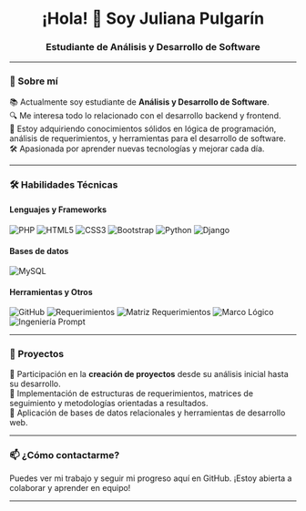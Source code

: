 <h1 align="center">¡Hola! 👋 Soy Juliana Pulgarín</h1>
<h3 align="center">Estudiante de Análisis y Desarrollo de Software</h3>

---

### 💬 Sobre mí

📚 Actualmente soy estudiante de **Análisis y Desarrollo de Software**.  
🔍 Me interesa todo lo relacionado con el desarrollo backend y frontend.  
🧠 Estoy adquiriendo conocimientos sólidos en lógica de programación, análisis de requerimientos, y herramientas para el desarrollo de software.  
🛠️ Apasionada por aprender nuevas tecnologías y mejorar cada día.

---

### 🛠️ Habilidades Técnicas

#### Lenguajes y Frameworks
<p align="left">
  <img src="https://img.shields.io/badge/PHP-777BB4?style=for-the-badge&logo=php&logoColor=white" alt="PHP"/>
  <img src="https://img.shields.io/badge/HTML5-E34F26?style=for-the-badge&logo=html5&logoColor=white" alt="HTML5"/>
  <img src="https://img.shields.io/badge/CSS3-1572B6?style=for-the-badge&logo=css3&logoColor=white" alt="CSS3"/>
  <img src="https://img.shields.io/badge/Bootstrap-7952B3?style=for-the-badge&logo=bootstrap&logoColor=white" alt="Bootstrap"/>
  <img src="https://img.shields.io/badge/Python-3776AB?style=for-the-badge&logo=python&logoColor=white" alt="Python"/>
  <img src="https://img.shields.io/badge/Django-092E20?style=for-the-badge&logo=django&logoColor=white" alt="Django"/>
</p>

#### Bases de datos
<p align="left">
  <img src="https://img.shields.io/badge/MySQL-005C84?style=for-the-badge&logo=mysql&logoColor=white" alt="MySQL"/>
</p>

#### Herramientas y Otros
<p align="left">
  <img src="https://img.shields.io/badge/GitHub-181717?style=for-the-badge&logo=github&logoColor=white" alt="GitHub"/>
  <img src="https://img.shields.io/badge/Requerimientos-Informativos-blue?style=for-the-badge" alt="Requerimientos"/>
  <img src="https://img.shields.io/badge/Matriz%20de%20Requerimientos-green?style=for-the-badge" alt="Matriz Requerimientos"/>
  <img src="https://img.shields.io/badge/Marco%20L%C3%B3gico-9b59b6?style=for-the-badge" alt="Marco Lógico"/>
  <img src="https://img.shields.io/badge/Ingenier%C3%ADa%20Prompt-Basico-orange?style=for-the-badge" alt="Ingeniería Prompt"/>
</p>

---

### 📌 Proyectos

🔹 Participación en la **creación de proyectos** desde su análisis inicial hasta su desarrollo.  
🔹 Implementación de estructuras de requerimientos, matrices de seguimiento y metodologías orientadas a resultados.  
🔹 Aplicación de bases de datos relacionales y herramientas de desarrollo web.

---

### 📫 ¿Cómo contactarme?

Puedes ver mi trabajo y seguir mi progreso aquí en GitHub. ¡Estoy abierta a colaborar y aprender en equipo!

---

